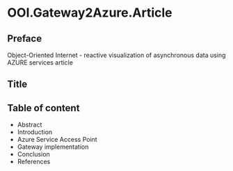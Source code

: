# OOI.Gateway2Azure.Article

## Preface

Object-Oriented Internet - reactive visualization of asynchronous data using AZURE services article

## Title

## Table of content

- Abstract
- Introduction
- Azure Service Access Point
- Gateway implementation
- Conclusion
- References
